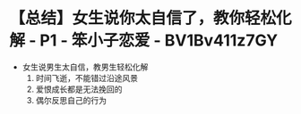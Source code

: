 # 【总结】女生说你太自信了，教你轻松化解 - P1 - 笨小子恋爱 - BV1Bv411z7GY

-   女生说男生太自信，教男生轻松化解
    1.  时间飞逝，不能错过沿途风景
    2.  爱恨成长都是无法挽回的
    3.  偶尔反思自己的行为